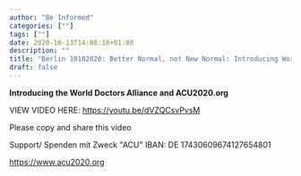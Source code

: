 ```yaml
---
author: "Be Informed"
categories: [""]
tags: [""]
date: 2020-10-13T14:08:18+01:00
description: ""
title: "Berlin 10102020: Better Normal, not New Normal: Introducing World Doctors Alliance"
draft: false
---
```


**Introducing the World Doctors Alliance and ACU2020.org** 

VIEW VIDEO HERE: https://youtu.be/dVZQCsvPvsM

Please copy and share this video  

Support/ Spenden mit Zweck "ACU" IBAN: DE 17430609674127654801  

 https://www.acu2020.org